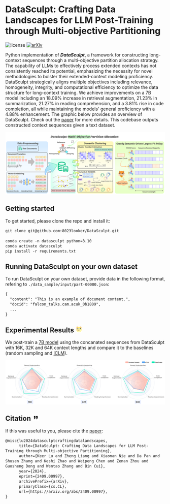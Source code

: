 # DataSculpt: Crafting Data Landscapes for LLM Post-Training through Multi-objective Partitioning
<!-- [![License: MIT](https://img.shields.io/badge/License-MIT-yellow.svg)](https://opensource.org/licenses/MIT) -->
![license](https://img.shields.io/github/license/modelscope/modelscope.svg)
[![arXiv](https://img.shields.io/badge/arXiv-2305.10429-00ff00.svg)](https://arxiv.org/abs/2409.00997)

Python implementation of ***DataSculpt***, a framework for constructing long-context sequences through a multi-objective partition allocation strategy. 
The capability of LLMs to effectively process extended contexts has not consistently reached its potential, emphasizing the necessity for novel methodologies to bolster their extended-context modeling proficiency. 
DataSculpt strategically aligns multiple objectives including relevance, homogeneity, integrity, and computational efficiency to optimize the data structure for long-context training. 
We achieve improvements on a 7B model including an 18.09% increase in retrieval augmentation, 21.23% in summarization, 21.27% in reading comprehension, and a 3.81% rise in code completion, all while maintaining the models' general proficiency with a 4.88\% enhancement. 
The graphic below provides an overview of DataSculpt. Check out the [paper](https://arxiv.org/abs/2409.00997) for more details. 
This codebase outputs constructed context sequences given a text dataset.

![Illustration of DataSculpt.](figures/illustration_v2.svg)

## Getting started
To get started, please clone the repo and install it:
```
git clone git@github.com:8023looker/DataSculpt.git

conda create -n datasculpt python=3.10
conda activate datasculpt
pip install -r requirements.txt
```
<!-- conda install -c pytorch/label/nightly -c nvidia faiss-gpu=1.7.4 -->
 

## Running DataSculpt on your own dataset
To run DataSculpt on your own dataset, provide data in the following format, refering to `./data_sample/input/part-00000.json`:
```
{
  "content": "This is an example of document content.",
  "docid": "falcon_talks.cam.acuk_0b1809",
  ...
}
```

## Experimental Results <img src="figures/dog_head.svg" width="20">
We post-train a [7B model](https://github.com/BaichuanSEED/BaichuanSEED.github.io) using the concanated sequences from DataSculpt with 16K, 32K and 64K context lengths and compare it to the baselines (random sampling and [ICLM](https://github.com/swj0419/in-context-pretraining)).

![Results of DataSculpt.](figures/radar_chart.svg)

## Citation <img src="figures/citation.svg" width="20">

If this was useful to you, please cite the [paper](https://arxiv.org/abs/2409.00997):
```
@misc{lu2024datasculptcraftingdatalandscapes,
      title={DataSculpt: Crafting Data Landscapes for LLM Post-Training through Multi-objective Partitioning}, 
      author={Keer Lu and Zheng Liang and Xiaonan Nie and Da Pan and Shusen Zhang and Keshi Zhao and Weipeng Chen and Zenan Zhou and Guosheng Dong and Wentao Zhang and Bin Cui},
      year={2024},
      eprint={2409.00997},
      archivePrefix={arXiv},
      primaryClass={cs.CL},
      url={https://arxiv.org/abs/2409.00997}, 
}
```
